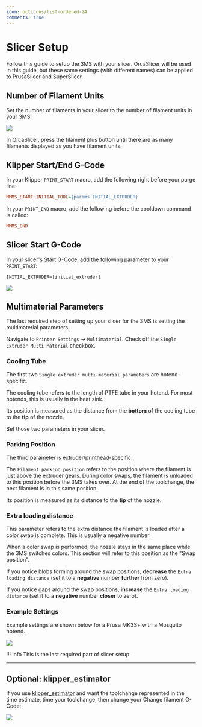```yaml
---
icon: octicons/list-ordered-24
comments: true
---
```


# Slicer Setup

Follow this guide to setup the 3MS with your slicer. OrcaSlicer will be used in this guide, but these same settings (with different names) can be applied to PrusaSlicer and SuperSlicer.

## Number of Filament Units

Set the number of filaments in your slicer to the number of filament units in your 3MS. 

![](slicer1.png)

In OrcaSlicer, press the filament plus button until there are as many filaments displayed as you have filament units.

## Klipper Start/End G-Code

In your Klipper `PRINT_START` macro, add the following right before your purge line:

```cfg
MMMS_START INITIAL_TOOL={params.INITIAL_EXTRUDER}
```

In your `PRINT_END` macro, add the following before the cooldown command is called:

```cfg
MMMS_END
```

## Slicer Start G-Code

In your slicer's Start G-Code, add the following parameter to your `PRINT_START`:

```
INITIAL_EXTRUDER=[initial_extruder]
```

![](slicer2.png)

## Multimaterial Parameters

The last required step of setting up your slicer for the 3MS is setting the multimaterial parameters. 

Navigate to `Printer Settings` -> `Multimaterial`. Check off the `Single Extruder Multi Material` checkbox.

### Cooling Tube

The first two `Single extruder multi-material parameters` are hotend-specific.

The cooling tube refers to the length of PTFE tube in your hotend. For most hotends, this is usually in the heat sink.

Its position is measured as the distance from the **bottom** of the cooling tube to the **tip** of the nozzle.

Set those two parameters in your slicer.

### Parking Position

The third parameter is extruder/printhead-specific.

The `Filament parking position` refers to the position where the filament is just above the extruder gears. During color swaps, the filament is unloaded to this position before the 3MS takes over. At the end of the toolchange, the next filament is in this same position.

Its position is measured as its distance to the **tip** of the nozzle.

### Extra loading distance

This parameter refers to the extra distance the filament is loaded after a color swap is complete. This is usually a negative number.

When a color swap is performed, the nozzle stays in the same place while the 3MS switches colors. This section will refer to this position as the "Swap position".

If you notice blobs forming around the swap positions, **decrease** the `Extra loading distance` (set it to a **negative** number **further** from zero).

If you notice gaps around the swap positions, **increase** the `Extra loading distance` (set it to a **negative** number **closer** to zero).

### Example Settings

Example settings are shown below for a Prusa MK3S+ with a Mosquito hotend.

![](slicer8.png)

!!! info
    This is the last required part of slicer setup.

---

## Optional: klipper_estimator

If you use [klipper_estimator](https://github.com/Annex-Engineering/klipper_estimator) and want the toolchange represented in the time estimate, time your toolchange, then change your Change filament G-Code:

![](slicer3.png)